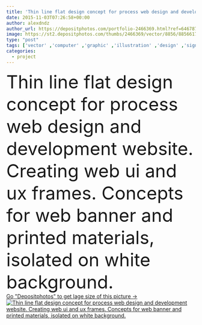 ```yaml
---
title: 'Thin line flat design concept for process web design and development website'
date: 2015-11-03T07:26:58+00:00
author: alexdndz
author_url: https://depositphotos.com/portfolio-2466369.html?ref=64678756
image: https://st2.depositphotos.com/thumbs/2466369/vector/8856/88566170/api_thumb_450.jpg?forcejpeg=true
type: "post"
tags: ['vector' ,'computer' ,'graphic' ,'illustration' ,'design' ,'sign' ,'abstract' ,'technology' ,'line' ,'banner' ,'symbol' ,'elements' ,'create' ,'creative' ,'concept' ,'idea' ,'icon' ,'service' ,'flat' ,'development' ,'internet' ,'drawing' ,'project' ,'build' ,'coding' ,'template' ,'production' ,'sketch' ,'marketing' ,'website' ,'layout' ,'outline' ,'advertising' ,'designer' ,'thin' ,'programming' ,'content' ,'software' ,'app' ,'agency' ,'branding' ,'workflow' ,'freelance' ,'usability' ,'futuro' ,'infographic' ,'Web Page' ,'corporate business' ,'work process' ,'user interface' ]
categories: 
  - project
---
```

<div aling="center">
            <font size="60"> Thin line flat design concept for process web design and development website. Creating web ui and ux frames. Concepts for web banner and printed materials, isolated on white background.</font>   
</div>
<div>
    <a href='https://st2.depositphotos.com/thumbs/2466369/vector/8856/88566170/api_thumb_450.jpg?forcejpeg=true?ref=64678756' target=_blank > Go "Depositphotos" to get lage size of this picture ->
        <img href='https://st2.depositphotos.com/thumbs/2466369/vector/8856/88566170/api_thumb_450.jpg?forcejpeg=true?ref=64678756' src='https://st2.depositphotos.com/2466369/8856/v/950/depositphotos_88566170-stock-illustration-thin-line-flat-design-concept.jpg?forcejpeg=true' alt='Thin line flat design concept for process web design and development website. Creating web ui and ux frames. Concepts for web banner and printed materials, isolated on white background.' >
    </a>
</div>

